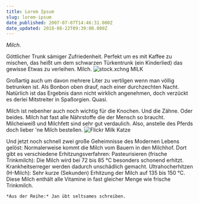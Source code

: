 ```yaml
---
title: Lorem Ipsum
slug: lorem-ipsum
date_published: 2007-07-07T14:46:31.000Z
date_updated: 2018-08-22T09:39:08.000Z
---
```


*Milch*.

Göttlicher Trunk sämiger Zufriedenheit. Perfekt um es mit Kaffee zu mischen, das heißt um dem schwarzen Türkentrunk (ein Kinderlied) das gewisse Etwas zu verleihen. Milch.
![stock.xchng MILK](//www.sxc.hu/pic/m/b/br/brokenarts/189279_milk_container.jpg)

Großartig auch um davon mehrere Liter zu vertilgen wenn man völlig betrunken ist. Als Bonbon oben drauf, nach einer durchzechten Nacht. Natürlich ist das Ergebnis dann nicht wirklich angenehmen, doch verzückt es derlei Mitstreiter in Spaßorgien. Quasi.

Milch ist nebenher auch noch wichtig für die Knochen. Und die Zähne. Oder beides. Milch hat fast alle Nährstoffe die der Mensch so braucht. Milcheiweiß und Milchfett sind sehr gut verdaulich. Also, anstelle des Pferds doch lieber 'ne Milch bestellen.
![Flickr Milk Katze](//farm1.static.flickr.com/26/60825340_433e2178d6.jpg?v=0)

Und jetzt noch schnell zwei große Geheimnisse des Modernen Lebens gelöst: Normalerweise kommt die Milch vom Bauern in den Milchhof. Dort gibt es verschiedene Erhitzungsverfahren:  Pasteurisieren (frische Trinkmilch): Die Milch wird bei 72 bis 85 °C besonders schonend erhitzt. Krankheitserreger werden dadurch unschädlich gemacht. Ultrahocherhitzen (H-Milch): Sehr kurze (Sekunden) Erhitzung der Milch auf 135 bis 150 °C. Diese Milch enthält alle Vitamine in fast gleicher Menge wie frische Trinkmilch.

`*Aus der Reihe:* Jan übt seltsames schreiben.`
